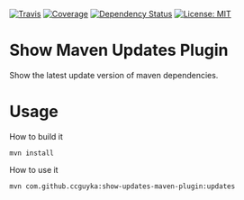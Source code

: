 [![Travis](https://img.shields.io/travis/ccguyka/show-updates-maven-plugin.svg?style=flat-square)](https://travis-ci.org/ccguyka/show-updates-maven-plugin)
[![Coverage](https://img.shields.io/coveralls/github/ccguyka/show-updates-maven-plugin.svg?style=flat-square)](https://coveralls.io/github/ccguyka/show-updates-maven-plugin)
[![Dependency Status](https://www.versioneye.com/user/projects/5af45dec0fb24f0e5d5149d7/badge.svg?style=flat-square)](https://www.versioneye.com/user/projects/5af45dec0fb24f0e5d5149d7)
[![License: MIT](https://img.shields.io/badge/License-MIT-yellow.svg?style=flat-square)](https://opensource.org/licenses/MIT)

# Show Maven Updates Plugin

Show the latest update version of maven dependencies.

# Usage

How to build it

```
mvn install
```

How to use it

```
mvn com.github.ccguyka:show-updates-maven-plugin:updates
```

